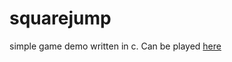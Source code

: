# squarejump

simple game demo written in c. Can be played [here]([https://wormregards.github.io/?id=sound_test](https://wormregards.github.io/?id=square_jump))
